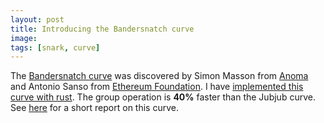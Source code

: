 ```yaml
---
layout: post
title: Introducing the Bandersnatch curve
image:
tags: [snark, curve]
---
```


The [Bandersnatch curve](https://ethresear.ch/t/introducing-bandersnatch-a-fast-elliptic-curve-built-over-the-bls12-381-scalar-field/9957) 
was discovered by  Simon Masson from [Anoma](https://anoma.network/) and Antonio Sanso from [Ethereum Foundation](https://ethereum.foundation/).
I have [implemented this curve with rust](https://github.com/zhenfeizhang/bandersnatch). The group operation is __40%__ faster than
the Jubjub curve. 
See [here](https://eprint.iacr.org/2021/1152) for a short report on this curve.